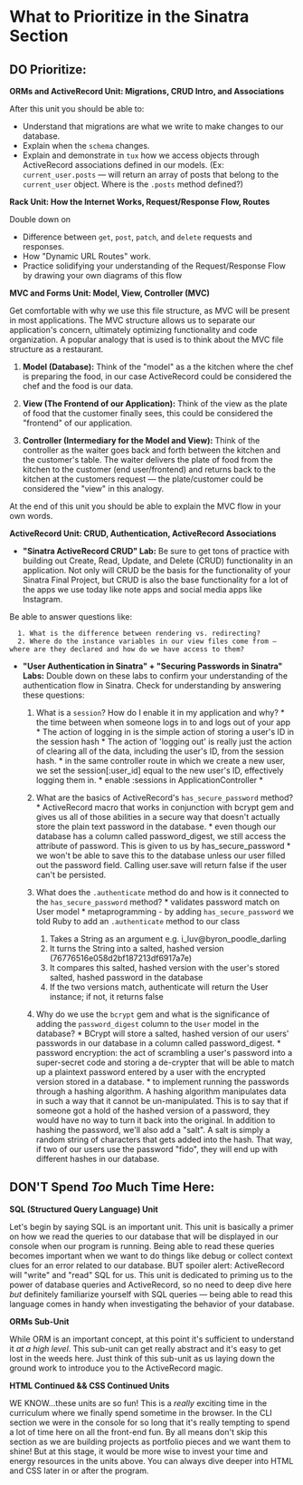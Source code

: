 # What to Prioritize in the Sinatra Section

## DO Prioritize:

**ORMs and ActiveRecord Unit: Migrations, CRUD Intro, and Associations**

After this unit you should be able to:
- Understand that migrations are what we write to make changes to our database.
- Explain when the `schema` changes.
- Explain and demonstrate in `tux` how we access objects through ActiveRecord associations defined in our models. (Ex: `current_user.posts` — will return an array of posts that belong to the `current_user` object. Where is the `.posts` method defined?)

**Rack Unit: How the Internet Works, Request/Response Flow, Routes**

Double down on
- Difference between `get`, `post`, `patch`, and `delete` requests and responses.
- How "Dynamic URL Routes" work.
- Practice solidifying your understanding of the Request/Response Flow by drawing your own diagrams of this flow

**MVC and Forms Unit: Model, View, Controller (MVC)**

Get comfortable with why we use this file structure, as MVC will be present in most applications. The MVC structure allows us to separate our application's concern, ultimately optimizing functionality and code organization. A popular analogy that is used is to think about the MVC file structure as a restaurant.

  1. **Model (Database):** Think of the "model" as a the kitchen where the chef is preparing the food, in our case ActiveRecord could be considered the chef and the food is our data.

  2. **View (The Frontend of our Application):** Think of the view as the plate of food that the customer finally sees, this could be considered the "frontend" of our application.

  3. **Controller (Intermediary for the Model and View):** Think of the controller as the waiter goes back and forth between the kitchen and the customer's table. The waiter delivers the plate of food from the kitchen to the customer (end user/frontend) and returns back to the kitchen at the customers request — the plate/customer could be considered the "view" in this analogy.

At the end of this unit you should be able to explain the MVC flow in your own words.

**ActiveRecord Unit: CRUD, Authentication, ActiveRecord Associations**

  - **"Sinatra ActiveRecord CRUD" Lab:** Be sure to get tons of practice with building out Create, Read, Update, and Delete (CRUD) functionality in an application. Not only will CRUD be the basis for the functionality of your Sinatra Final Project, but CRUD is also the base functionality for a lot of the apps we use today like note apps and social media apps like Instagram.

  Be able to answer questions like:

      1. What is the difference between rendering vs. redirecting?
      2. Where do the instance variables in our view files come from — where are they declared and how do we have access to them?


  - **"User Authentication in Sinatra" + "Securing Passwords in Sinatra" Labs:** Double down on these labs to confirm your understanding of the authentication flow in Sinatra. Check for understanding by answering these questions:

      1. What is a `session`? How do I enable it in my application and why?
        * the time between when someone logs in to and logs out of your app
        * The action of logging in is the simple action of storing a user's ID in the session hash
        * The action of 'logging out' is really just the action of clearing all of the data, including the user's ID, from the session hash.
        * in the same controller route in which we create a new user, we set the session[:user_id] equal to the new user's ID, effectively logging them in.
        * enable :sessions in ApplicationController
        * 

      2. What are the basics of ActiveRecord's `has_secure_password` method?
        * ActiveRecord macro that works in conjunction with bcrypt gem and gives us all of those abilities in a secure way that doesn't actually store the plain text password in the database.
        * even though our database has a column called password_digest, we still access the attribute of password. This is given to us by has_secure_password
        * we won't be able to save this to the database unless our user filled out the password field. Calling user.save will return false if the user can't be persisted.

      3. What does the `.authenticate` method do and how is it connected to the `has_secure_password` method?
        * validates password match on User model
        * metaprogramming - by adding `has_secure_password` we told Ruby to add an `.authenticate` method to our class
          1. Takes a String as an argument e.g. i_luv@byron_poodle_darling
          2. It turns the String into a salted, hashed version (76776516e058d2bf187213df6917a7e)
          3. It compares this salted, hashed version with the user's stored salted, hashed password in the database
          4. If the two versions match, authenticate will return the User instance; if not, it returns false
      4. Why do we use the `bcrypt` gem and what is the significance of adding the `password_digest` column to the `User` model in the database?
        * BCrypt will store a salted, hashed version of our users' passwords in our database in a column called password_digest.
        * password encryption: the act of scrambling a user's password into a super-secret code and storing a de-crypter that will be able to match up a plaintext password entered by a user with the encrypted version stored in a database.
        * to implement running the passwords through a hashing algorithm. A hashing algorithm manipulates data in such a way that it cannot be un-manipulated. This is to say that if someone got a hold of the hashed version of a password, they would have no way to turn it back into the original. In addition to hashing the password, we'll also add a "salt". A salt is simply a random string of characters that gets added into the hash. That way, if two of our users use the password "fido", they will end up with different hashes in our database.

## DON'T Spend _Too_ Much Time Here:

**SQL (Structured Query Language) Unit**

Let's begin by saying SQL is an important unit. This unit is basically a primer on how we read the queries to our database that will be displayed in our console when our program is running. Being able to read these queries becomes important when we want to do things like debug or collect context clues for an error related to our database. BUT spoiler alert: ActiveRecord will "write" and "read" SQL for us. This unit is dedicated to priming us to the power of database queries and ActiveRecord, so no need to deep dive here _but_ definitely familiarize yourself with SQL queries — being able to read this language comes in handy when investigating the behavior of your database.

**ORMs Sub-Unit**

While ORM is an important concept, at this point it's sufficient to understand it _at a high level_. This sub-unit can get really abstract and it's easy to get lost in the weeds here. Just think of this sub-unit as us laying down the ground work to introduce you to the ActiveRecord magic.

**HTML Continued && CSS Continued Units**

WE KNOW...these units are so fun! This is a _really_ exciting time in the curriculum where we finally spend sometime in the browser. In the CLI section we were in the console for so long that it's really tempting to spend a lot of time here on all the front-end fun. By all means don't skip this section as we are building projects as portfolio pieces and we want them to shine! But at this stage, it would be more wise to invest your time and energy resources in the units above. You can always dive deeper into HTML and CSS later in or after the program.
